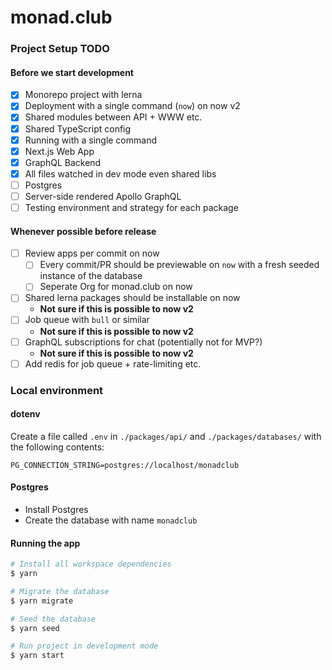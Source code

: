# monad.club

### Project Setup TODO

#### Before we start development

- [x] Monorepo project with lerna
- [x] Deployment with a single command (`now`) on now v2
- [x] Shared modules between API + WWW etc.
- [X] Shared TypeScript config
- [x] Running with a single command
- [x] Next.js Web App
- [x] GraphQL Backend
- [x] All files watched in dev mode even shared libs
- [ ] Postgres
- [ ] Server-side rendered Apollo GraphQL
- [ ] Testing environment and strategy for each package

#### Whenever possible before release

- [ ] Review apps per commit on now
  - [ ] Every commit/PR should be previewable on `now` with a fresh seeded instance of the database
  - [ ] Seperate Org for monad.club on now
- [ ] Shared lerna packages should be installable on now
  - **Not sure if this is possible to now v2**
- [ ] Job queue with `bull` or similar
  - **Not sure if this is possible to now v2**
- [ ] GraphQL subscriptions for chat (potentially not for MVP?)
  - **Not sure if this is possible to now v2**
- [ ] Add redis for job queue + rate-limiting etc.

### Local environment

#### dotenv

Create a file called `.env` in `./packages/api/` and `./packages/databases/` with the following contents:

```
PG_CONNECTION_STRING=postgres://localhost/monadclub
```

#### Postgres

- Install Postgres
- Create the database with name `monadclub`

#### Running the app

```sh
# Install all workspace dependencies
$ yarn

# Migrate the database
$ yarn migrate

# Seed the database
$ yarn seed

# Run project in development mode
$ yarn start
```

